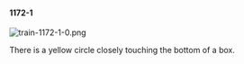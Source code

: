 #### 1172-1
![train-1172-1-0.png](https://github.com/lil-lab/nlvr/raw/master/nlvr/train/images/50/train-1172-1-0.png "train-1172-1-0.png")

There is a yellow circle closely touching the bottom of a box.